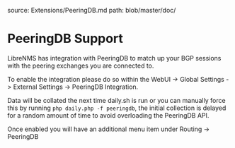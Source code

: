 source: Extensions/PeeringDB.md
path: blob/master/doc/

# PeeringDB Support

LibreNMS has integration with PeeringDB to match up your BGP sessions
with the peering exchanges you are connected to.

To enable the integration please do so within the WebUI -> Global
Settings -> External Settings -> PeeringDB Integration.

Data will be collated the next time daily.sh is run or you can
manually force this by running `php daily.php -f peeringdb`, the
initial collection is delayed for a random amount of time to avoid
overloading the PeeringDB API.

Once enabled you will have an additional menu item under Routing -> PeeringDB
